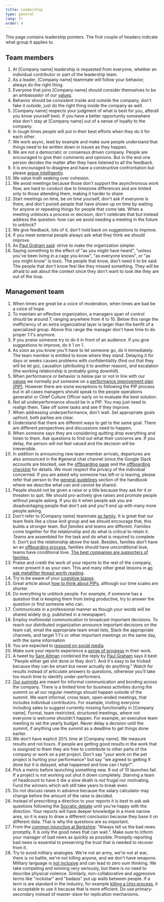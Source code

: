 ```yaml
---
title: Leadership
type: general
lang: fr
order: 4
---
```


This page contains leadership pointers.
The first couple of headers indicate what group it applies to.

## Team members

1. At [Company name] leadership is requested from everyone, whether an individual contributor or part of the leadership team.
2. As a leader, [Company name] teammate will follow your behavior, always do the right thing.
3. Everyone that joins [Company name] should consider themselves to be an ambassador of our [values](values.md).
4. Behavior should be consistent inside and outside the company, don't fake it outside, just do the right thing inside the company as well.
5. [Company name] respects your judgment of what is best for you, afterall you know yourself best. If you have a better opportunity somewhere else don't stay at [Company name] out of a sense of loyalty to the company.
6. In tough times people will put in their best efforts when they do it for each other.
7. We work async, lead by example and make sure people understand that things need to be written down in issues as they happen.
8. We are not a democratic or consensus driven company. People are encouraged to give their comments and opinions. But in the end one person decides the matter after they have listened to all the feedback.
9. It is encouraged to disagree and have a constructive confrontation but please [argue intelligently](https://www.brainpickings.org/2014/03/28/daniel-dennett-rapoport-rules-criticism/).
10. We value truth seeking over cohesion.
11. We avoid meetings because those don't support the asynchronous work flow, are hard to conduct due to timezone differences and are limited only to those attending them, making it harder to share.
12. Start meetings on time, be on time yourself, don't ask if everyone is there, and don't punish people that have shown up on time by waiting for anyone or repeating things for people that come late. When a meeting unblocks a process or decision, don't celebrate that but instead address the question: how can we avoid needing a meeting in the future to unblock?
13. We give feedback, lots of it, don't hold back on suggestions to improve.
14. If you meet external people always ask what they think we should improve.
15. As [Paul Graham said](https://twitter.com/paulg/status/802102152319606784): strive to make the organization simpler.
16. Saying something to the effect of "as you might have heard", "unless you've been living in a cage you know", "as everyone knows", or "as you might know" is toxic. The people that know, don't need it to be said. The people that don't know feel like they missed something. They will be afraid to ask about the context since they don't want to look like they are out of the loop.


## Management team

1. When times are great be a voice of moderation, when times are bad be a voice of hope.
2. To maintain an effective organization, a managers span of control should be around 7, ranging anywhere from 4 to 10. Below this range the inefficiency of an extra organizatinal layer is larger than the benfit of a specialized group. Above this range the manager don't have time to do proper 1:1's anymore.
3. If you praise someone try to do it in front of an audience. If you give suggestions to improve, do it 1 on 1.
4. As soon as you know you'll have to let someone go, do it immediately. The team member is entitled to know where they stand. Delaying it for days or weeks causes problems with confidentiality (find out that they will be let go), causation (attributing it to another reason), and escalation (the working relationship is probably going downhill).
5. When performance or behavior is below par or not in line with our [values](values.md) we normally put someone on a [performance improvement plan (PIP)](). However there are some exceptions to following the PIP process but in all cases managers should speak to the people operations generalist or Chief Culture Officer early on to evaluate the best solution.
6. Not all underperformance should be in a PIP. You may just need to realign them. Take off some tasks and see if they improve.
7. When addressing underperformance, don't wait. Set appropriate goals upfront, both parties are clear.
8. Understand that there are different ways to get to the same goal. There are different perspectives and discussions need to happen.
9. When someone says they are considering quitting drop everything and listen to them. Ask questions to find out what their concerns are. If you delay, the person will not feel valued and the decision will be irreversible.
10. In addition to announcing new team member arrivals, departures are also announced in the #general chat channel (once the Google Slack accounts are blocked, see the [offboarding page](/handbook/offboarding) and the [offboarding checklist](https://gitlab.com/gitlab-com/people-ops/employment/blob/master/.gitlab/issue_templates/offboarding.md) for details. We must respect the privacy of the individual concerned. If you are asked why someone has left or is leaving, please refer that person to the [general guidelines](/handbook/general-guidelines/#not-public) section of the handbook where we describe what can and cannot be shared.
11. People should not be given a raise or a title because they ask for it or threaten to quit. We should pro-actively give raises and promote people without people asking. If you do it when people ask you are disadvantaging people that don't ask and you'll end up with many more people asking.
12. Don't refer to [Company name] teammate [as family](https://hbr.org/2014/06/your-company-is-not-a-family). It is great that our team feels like a close-knit group and we should encourage that, this builds a stronger team. But _families_ and _teams_ are different. _Families_ come together for the relationship and do what is critical to retain it. _Teams_ are assembled for the task and do what is required to complete it. Don't put the relationship above the task. Besides, families don't have an an [offboarding process](/handbook/offboarding/), families should have unconditional love, teams have conditional love. [The best companies are supporters of families.](https://twitter.com/myriadwill/status/917772249624702976)
13. Praise and credit the work of your reports to the rest of the company, never present it as your own. This and many other great lessons in [an ask metafilter thread worth reading](http://ask.metafilter.com/300002/My-best-manager-did-this).
14. Try to be aware of your [cognitive biases](https://betterhumans.coach.me/cognitive-bias-cheat-sheet-55a472476b18).
15. Great article about [how to think about PIPs](https://mfbt.ca/how-i-talk-to-leaders-about-firing-people-8149dfcb035b), although our time scales are shorter.
16. Do everything to unblock people. For example, if someone has a question that is keeping them from being productive, try to answer the question or find someone who can.
17. Communicate in a professional manner as though your words will be shared widely (e.g. published in a newspaper).
18. Employ multimodal communication to broadcast important decisions. To reach our distributed organization announce important decisions on the team call, email the appropriate team email lists, Slack the appropriate channels, and target 1:1's or other important meetings on the same day, with the same information
19. You are expected to [respond on social media](/handbook/marketing/social-media-guidelines/).
20. Make sure your reports experience a [sense of progress](http://tomtunguz.com/progress-principle/) in their work.
21. A tweet by [Sam Altman](https://twitter.com/sama/status/804138512878473220) combined the reply by [Paul Graham](https://twitter.com/paulg/status/804209365305659392) says it best: "People either get shit done or they don't. And it's easy to be tricked because they can be smart but never actually do anything." Watch for results instead of articulate answers to questions, otherwise you'll take too much time to identify under-performers.
22. [Our summits](/culture/summits) are meant for informal communication and bonding across the company. There is a limited time for business activities during the summit so all our regular meetings should happen outside of the summit. We want informal, cross team, open-ended meetings, that includes individual contributors. For example, inviting everyone including sales to suggest currently missing functionality in [Company name]. Formal, team restricted, structured meetings, where not everyone is welcome shouldn't happen. For example, an executive team meeting to set the yearly budget. Never delay a decision until the summit, if anything use the summit as a deadline to get things done earlier.
23. We don't have explicit 20% time at [Company name]. We measure results and not hours. If people are getting good results in the work that is assigned to them they are free to contribute to other parts of the company or work on a pet project. Don't say "your work on the pet project is hurting your performance" but say "we agreed to getting X done but it is delayed, what happened and how can I help?".
24. Pick a metric before launching something new. 9 out of 10 launches fail. If a project is not working out shut it down completely. Starving a team of headcount to have it die a slow death is not frugal nor motivating. Fund the winners which will still take years to break even.
25. Do not discuss raises in advance because the salary calculator may change before the amount of the raise is decided.
26. Instead of prescribing a direction to your reports it is best to ask ask questions following the [Socratic debate](https://en.wikipedia.org/wiki/Socratic_method) until you're happy with the direction. Your reports will have deeper knowledge in a more narrow area, so it is easy to draw a different conclusion because they base it on different data. That is why the questions are so important.
27. From the [common injunction at Berkshire](https://www.hb.org/the-psychology-of-human-misjudgment-by-charles-t-munger/): "Always tell us the bad news promptly. It is only the good news that can wait.". Make sure to inform your manager of bad news as quickly as possible. Promptly reporting bad news is essential to preserving the trust that is needed to recover from it.
28. Try to avoid military analogies. We're not an army, we're not at war, there is no battle, we're not killing anyone, and we don't have weapons. Military language is [not inclusive](https://www.london.edu/faculty-and-research/lbsr/killing-the-competition) and can lead to zero sum thinking. We take competing and winning very seriously, but there is no need to describe physical violence. Similarly, non-collaborative and aggressive terms like "rockstar" and "badass" put up walls between people. If a term is are standard in the industry, for example [killing a Unix process](https://shapeshed.com/unix-kill/#how-to-kill-a-process), it is acceptable to use it because that is more efficient. Do use primary-secondary instead of master-slave for replication mechanisms.

